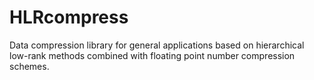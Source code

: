 HLRcompress
===========

Data compression library for general applications based on hierarchical low-rank 
methods combined with floating point number compression schemes.

